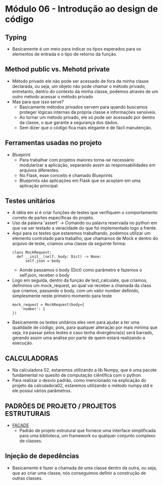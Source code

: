 # Módulo 06 - Introdução ao design de código

## Typing

- Basicamente é um meio para indicar os tipos esperados para os elementos de entrada e o tipo de retorno da função.

## Method public vs. Mehotd private

- Método privado ele não pode ser acessado de fora da minha classe declarada, ou seja, um objeto não pode chamar o método privado, entretanto, dentro do contexto da minha classe, podemos através de um outro método acessar o método privado
- Mas para que isso serve?
  - Basicamente métodos privados servem para quando buscamos proteger lógicas internas da própria classe e informações sensíveis.
  - Ao tornar um método privado, ele só pode ser acessado por dentro da classe, o que garante a segurança dos dados.
  - Sem dizer que o código fica mais elegante e de fácil manutenção.

## Ferramentas usadas no projeto

- Blueprint
  - Para trabalhar com projetos maiores torna-se necessário modularizar a aplicação, separando assim as responsabilidades em arquivos diferentes.
  - No Flask, esse conceito é chamado Blueprints
  - Blueprints são aplicações em Flask que se acoplam em uma aplicação principal.


## Testes unitários

- A idéia em si é criar funções de testes que verifiquem o comportamento
correto de partes específicas do projeto.
- Uso da palavra 'assert' -> Comando ou palavra reservada no python em que vai ser testado a veracidade do que foi implementado logo a frente.
- Aqui para os testes que estaremos trabalhando, podemos utilizar um elemento controlado para trabalho, que chamamos de Mock e dentro do arquivo de teste, criamos uma classe da seguinte forma:
    >
      class MockRequest:
        def __init__(self, body: Dict) -> None:
            self.json = body
  - Aonde passamos o body (Dict) como parâmetro e fazemos o self.json, receber o body
- Logo em seguida, dentro da função de test_calculate, que criamos, definimos um mock_request, ao qual vai receber a chamada da class que criamos, passando o body, com um valor number definido, simplesmente neste primeiro momento para teste
    >
      mock_request = MockRequest(body={
          'number': 1
      })
- Basicamente os testes unitários eles vem para ajudar a ter uma qualidade de código, pois, para qualquer alteração por mais mínima que seja, ira passar pelos testes e caso tenha divergência(s) será barrado, gerando assim uma análise por parte de quem estará realizando a execução.

## CALCULADORAS

- Na calculadora 02, estaremos utilizando a lib Numpy, que é uma pacote fundamental no quesito de computação ciêntifica com o python.
- Para realizar o desvio padrão, como mencionado na explicação do projeto da calculadora02, estaremos utilizando o método numpy.std e ele possui vários parâmetros.


## PADRÕES DE PROJETO / PROJETOS ESTRUTURAIS

- [FACADE]('https://refactoring.guru/pt-br/design-patterns/facade')
  - Padrão de projeto estrutural que fornece uma interface simplificada para uma biblioteca, um framework ou qualquer conjunto complexo de classes.
  
## Injeção de depedências

- Basicamente é fazer a chamada de uma classe dentro da outra, ou seja, que ao criar uma classe, nós conseguimos definir a construção de outras classes.